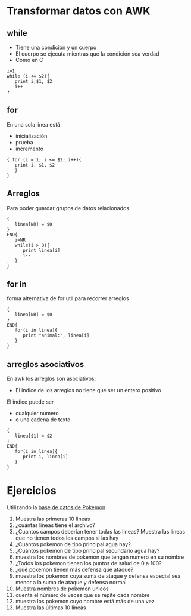 # Transformar datos con AWK

## while
- Tiene una condición y un cuerpo
- El cuerpo se ejecuta mientras que la condición sea verdad
- Como en C

```admonish example title='while'
i=1
while (i <= $2){
   print i,$1, $2
   i++
}
```

## for
En una sola linea está
- inicialización
- prueba
- incremento

```admonish example title='for'
{ for (i = 1; i <= $2; i++){
   print i, $1, $2
   }
}
```

## Arreglos
Para poder guardar grupos de datos relacionados

```admonish example title='arreglos'
{
   linea[NR] = $0
}
END{
   i=NR
   while(i > 0){
      print linea[i]
      i--
   }
}
```

## for in
forma alternativa de for util para recorrer arreglos

```admonish example title='forin'
{
   linea[NR] = $0
}
END{
   for(i in linea){
      print "animal:", linea[i]
   }
}
```

## arreglos asociativos
En awk los arreglos son asociativos:
- El indice de los arreglos no tiene que ser un entero positivo

El indice puede ser
-  cualquier numero
- o una cadena de texto

```admonish example title='arreglo_aso'
{
   linea[$1] = $2
}
END{
   for(i in linea){
      print i, linea[i]
   }
}
```

# Ejercicios
Utilizando la [base de datos de Pokemon](https://raw.githubusercontent.com/lgreski/pokemonData/refs/heads/master/Pokemon.csv)

1. Muestra las primeras 10 lineas
2. ¿cuántas lineas tiene el archivo?
3. ¿Cuantos campos deberían tener todas las lineas?  Muestra las lineas que no tienen todos los campos si las hay
4. ¿Cuántos pokemon de tipo principal agua hay?
4. ¿Cuántos pokemon de tipo principal secundario agua hay?
6. muestra los nombres de pokemon que tengan numero en su nombre
7. ¿Todos los pokemon tienen los puntos de salud de 0 a 100?
8. ¿qué pokemon tienen más defensa que ataque?
9. muestra los pokemon cuya suma de ataque y defensa especial sea menor a la suma de ataque y defensa normal
10. Muestra nombres de pokemon unicos
11. cuenta el número de veces que se repite cada nombre
12. muestra los pokemon cuyo nombre está más de una vez
13. Muestra las últimas 10 lineas


